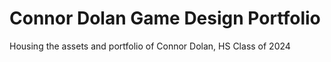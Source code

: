 # Connor Dolan Game Design Portfolio

Housing the assets and portfolio of Connor Dolan, HS Class of 2024
